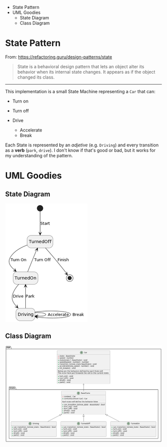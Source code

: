 <!-- MarkdownTOC -->

- State Pattern
- UML Goodies
  - State Diagram
  - Class Diagram

<!-- /MarkdownTOC -->

State Pattern
===

From: https://refactoring.guru/design-patterns/state

> State is a behavioral design pattern that lets an object alter its behavior when
its internal state changes. It appears as if the object changed its class.

---

This implementation is a small State Machine representing a `Car` that can:

* Turn on
* Turn off
* Drive
  
    * Accelerate
    * Break

Each State is represented by an _adjetive_ (e.g. `Driving`) and every transition
as a **verb** (`park`, `drive`). I don't know if that's good or bad, but it
works for my understanding of the pattern.

UML Goodies
===

State Diagram
---

![State Diagram: See Source in ./state-diagram.plantuml](./state-diagram.png)

Class Diagram
---

![Class Diagram: See Source in ./class-diagram.plantuml](./class-diagram.png)
